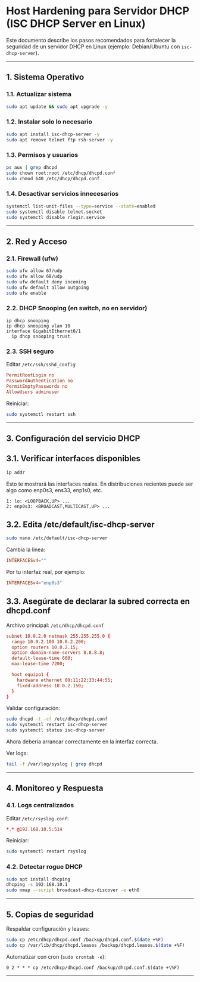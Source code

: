 # Host Hardening para Servidor DHCP (ISC DHCP Server en Linux)

Este documento describe los pasos recomendados para fortalecer la seguridad de un servidor DHCP en Linux (ejemplo: Debian/Ubuntu con `isc-dhcp-server`).  

---

## 1. Sistema Operativo

### 1.1. Actualizar sistema
```bash
sudo apt update && sudo apt upgrade -y
```

### 1.2. Instalar solo lo necesario
```bash
sudo apt install isc-dhcp-server -y
sudo apt remove telnet ftp rsh-server -y
```

### 1.3. Permisos y usuarios
```bash
ps aux | grep dhcpd
sudo chown root:root /etc/dhcp/dhcpd.conf
sudo chmod 640 /etc/dhcp/dhcpd.conf
```

### 1.4. Desactivar servicios innecesarios
```bash
systemctl list-unit-files --type=service --state=enabled
sudo systemctl disable telnet.socket
sudo systemctl disable rlogin.service
```

---

## 2. Red y Acceso

### 2.1. Firewall (ufw)
```bash
sudo ufw allow 67/udp
sudo ufw allow 68/udp
sudo ufw default deny incoming
sudo ufw default allow outgoing
sudo ufw enable
```

### 2.2. DHCP Snooping (en switch, no en servidor)
```text
ip dhcp snooping
ip dhcp snooping vlan 10
interface GigabitEthernet0/1
  ip dhcp snooping trust
```

### 2.3. SSH seguro  
Editar `/etc/ssh/sshd_config`:
```conf
PermitRootLogin no
PasswordAuthentication no
PermitEmptyPasswords no
AllowUsers adminuser
```
Reiniciar:
```bash
sudo systemctl restart ssh
```

---

## 3. Configuración del servicio DHCP

## 3.1. Verificar interfaces disponibles
```bash
ip addr
```
Esto te mostrará las interfaces reales. En distribuciones recientes puede ser algo como enp0s3, ens33, enp1s0, etc.
```text
1: lo: <LOOPBACK,UP> ...
2: enp0s3: <BROADCAST,MULTICAST,UP> ...
```

## 3.2. Edita /etc/default/isc-dhcp-server
```bash
sudo nano /etc/default/isc-dhcp-server
```
Cambia la linea:
```conf
INTERFACESv4=""
```
Por tu interfaz real, por ejemplo:
```conf
INTERFACESv4="enp0s3"
```

## 3.3. Asegúrate de declarar la subred correcta en dhcpd.conf
Archivo principal: `/etc/dhcp/dhcpd.conf`
```conf
subnet 10.0.2.0 netmask 255.255.255.0 {
  range 10.0.2.100 10.0.2.200;
  option routers 10.0.2.15;
  option domain-name-servers 8.8.8.8;
  default-lease-time 600;
  max-lease-time 7200;

  host equipo1 {
    hardware ethernet 00:11:22:33:44:55;
    fixed-address 10.0.2.150;
  }
}
```

Validar configuración:
```bash
sudo dhcpd -t -cf /etc/dhcp/dhcpd.conf
sudo systemctl restart isc-dhcp-server
sudo systemctl status isc-dhcp-server
```
Ahora debería arrancar correctamente en la interfaz correcta.

Ver logs:
```bash
tail -f /var/log/syslog | grep dhcpd
```

---

## 4. Monitoreo y Respuesta

### 4.1. Logs centralizados
Editar `/etc/rsyslog.conf`:
```conf
*.* @192.168.10.5:514
```
Reiniciar:
```bash
sudo systemctl restart rsyslog
```

### 4.2. Detectar rogue DHCP
```bash
sudo apt install dhcping
dhcping -s 192.168.10.1
sudo nmap --script broadcast-dhcp-discover -e eth0
```

---

## 5. Copias de seguridad

Respaldar configuración y leases:
```bash
sudo cp /etc/dhcp/dhcpd.conf /backup/dhcpd.conf.$(date +%F)
sudo cp /var/lib/dhcp/dhcpd.leases /backup/dhcpd.leases.$(date +%F)
```

Automatizar con cron (`sudo crontab -e`):
```cron
0 2 * * * cp /etc/dhcp/dhcpd.conf /backup/dhcpd.conf.$(date +\%F)
```

---



